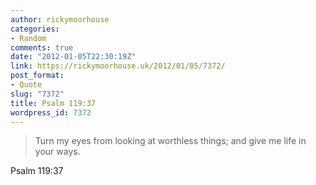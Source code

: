 ```yaml
---
author: rickymoorhouse
categories:
- Random
comments: true
date: "2012-01-05T22:30:19Z"
link: https://rickymoorhouse.uk/2012/01/05/7372/
post_format:
- Quote
slug: "7372"
title: Psalm 119:37
wordpress_id: 7372
---
```


<blockquote>Turn my eyes from looking at worthless things; and give me life in your ways.</blockquote>


Psalm 119:37
